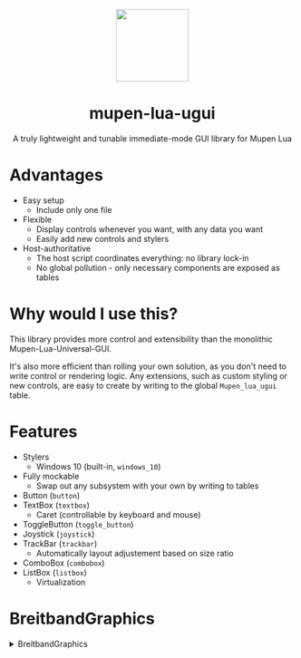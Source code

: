<p align="center">
  <img width="128" align="center" src="https://github.com/Aurumaker72/mupen-lua-ugui/assets/48759429/cfc1beec-ba7e-4000-a845-a479ed80e780">
</p>


<h1 align="center">
  mupen-lua-ugui
</h1>
<p align="center">
  A truly lightweight and tunable immediate-mode GUI library for Mupen Lua
</p>


# Advantages

- Easy setup
  - Include only one file
- Flexible
  - Display controls whenever you want, with any data you want
  - Easily add new controls and stylers
- Host-authoritative
  - The host script coordinates everything: no library lock-in
  - No global pollution - only necessary components are exposed as tables
  
  
# Why would I use this?

This library provides more control and extensibility than the monolithic Mupen-Lua-Universal-GUI.

It's also more efficient than rolling your own solution, as you don't need to write control or rendering logic.
Any extensions, such as custom styling or new controls, are easy to create by writing to the global `Mupen_lua_ugui` table.

# Features

- Stylers
  - Windows 10 (built-in, `windows_10`)
- Fully mockable
  - Swap out any subsystem with your own by writing to tables 
- Button (`button`)
- TextBox (`textbox`)
  - Caret (controllable by keyboard and mouse)
- ToggleButton (`toggle_button`)
- Joystick (`joystick`)
- TrackBar (`trackbar`)
  - Automatically layout adjustement based on size ratio 
- ComboBox (`combobox`) 
- ListBox (`listbox`)
  - Virtualization

# BreitbandGraphics

<details>

<summary>BreitbandGraphics</summary>
<p align="center">
    <img width="128" align="center" src="https://user-images.githubusercontent.com/48759429/211370337-f5ce87e7-75de-4339-8ebd-401585a5f9f3.png">
</p>
<h1 align="center">
  BreitbandGraphics
</h1>
<p align="center">
  A wrapper and utility function provider for the Mupen Lua Graphics APIs
</p>

`BreitbandGraphics` is a part of `mupen-lua-ugui`, but can also be used directly by the host.
  
</details>
